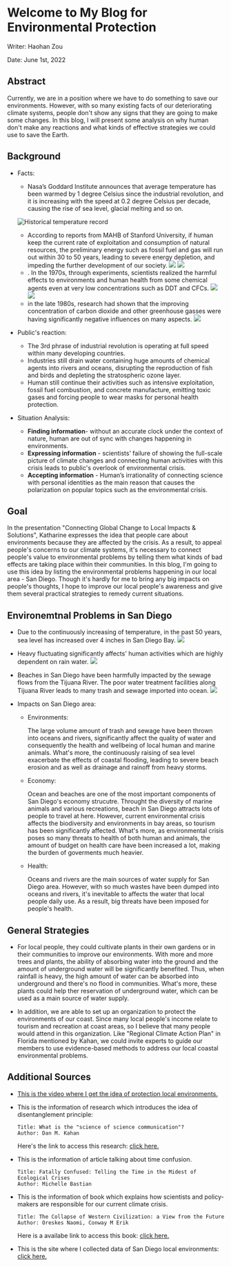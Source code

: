 # Welcome to My Blog for Environmental Protection

Writer: Haohan Zou

Date: June 1st, 2022

## Abstract
 
Currently, we are in a position where we have to do something to save our environments. However, with so many existing facts of our deteriorating climate systems, people don't show any signs that they are going to make some changes. In this blog, I will present some analysis on why human don't make any reactions and what kinds of effective strategies we could use to save the Earth.

## Background
* Facts:
    * Nasa’s Goddard Institute announces that average temperature has been warmed by 1 degree Celsius since the industrial revolution, and it is increasing with the speed at 0.2 degree Celsius per decade, causing the rise of sea level, glacial melting and so on.

        
    ![Historical temperature record](https://www.climate.gov/sites/default/files/styles/full_width_620_original_image/public/2021-07/ClimateDashboard_1400px_20210420_global-surface-temperature-graph_0.jpg?itok=PB_iJiik)
    * According to reports from MAHB of Stanford University, if human keep the current rate of exploitation and consumption of natural resources, the preliminary energy such as fossil fuel and gas will run out within 30 to 50 years, leading to severe energy depletion, and impeding the further development of our society.
    ![](Consumption.png)
    ![](data.png)
    * . In the 1970s, through experiments, scientists realized the harmful effects to environments and human health from some chemical agents even at very low concentrations such as DDT and CFCs. 
    ![](DDT-data-1.png)
    ![](DDT-data-2.png)
    * in the late 1980s, research had shown that the improving concentration of carbon dioxide and other greenhouse gasses were having significantly negative influences on many aspects.
     ![](https://www.treehugger.com/thmb/Dau3-rnwYwf6RoNuAfjgftWDE-M=/768x0/filters:no_upscale():max_bytes(150000):strip_icc():format(webp)/polar-bear--repulse-bay--nunavut--canada-599854185-8b4910efbb1a4a56b8f2ef01941d4baf.jpg)

* Public's reaction:
    * The 3rd phrase of industrial revolution is operating at full speed within many developing countries. 
    * Industries still drain water containing huge amounts of chemical agents into rivers and oceans, disrupting the reproduction of fish and birds and depleting the stratospheric ozone layer. 
    * Human still continue their activities such as intensive exploitation, fossil fuel combustion, and concrete manufacture, emitting toxic gases and forcing people to wear masks for personal health protection. 
   

* Situation Analysis:

    * **Finding information**- without an accurate clock under the context of nature, human are out of sync with changes happening in environments.
    * **Expressing information** - scientists’ failure of showing the full-scale picture of climate changes and connecting human activities with this crisis leads to public's overlook of environmental crisis.
    * **Accepting information** - Human’s irrationality of connecting science with personal identities as the main reason that causes the polarization on popular topics such as the environmental crisis.


  

## Goal
In the presentation "Connecting Global Change to Local Impacts & Solutions", Katharine expresses the idea that people care about environments because they are affected by the crisis. As a result, to appeal people's concerns to our climate systems, it's necessary to connect people's value to environmental problems by telling them what kinds of bad effects are taking place within their communities. In this blog, I'm going to use this idea by listing the environmental problems happening in our local area - San Diego. Though it's hardly for me to bring any big impacts on people's thoughts, I hope to improve our local people's awareness and give them several practical strategies to remedy current situations.


## Environemtnal Problems in San Diego

* Due to the continuously increasing of temperature, in the past 50 years, sea level has increased over 4 inches in San Diego Bay.
![](in-the-past-50-years-sea.png)

* Heavy fluctuating significantly affects' human activities which are highly dependent on rain water.
![](decreased-rainfall-in-20.png)

* Beaches in San Diego have been harmfully impacted by the sewage flows from the Tijuana River. The poor water treatment facilities along Tijuana River leads to many trash and sewage imported into ocean.
![](san-diego-county-beaches.png)

* Impacts on San Diego area:
    * Environments: 
        
        The large volume amount of trash and sewage have been thrown into oceans and rivers, significantly affect the quality of water and consequently the health and wellbeing of local human and marine animals. What's more, the continuously raising of sea level exacerbate the effects of coastal flooding, leading to severe beach erosion and as well as drainage and rainoff from heavy storms. 

    * Economy:

        Ocean and beaches are one of the most important components of San Diego's economy strucutre. Throught the diversity of marine animals and various recreations, beach in San Diego attracts lots of people to travel at here. However, current environmental crisis affects the biodiversity and environments in bay areas, so tourism has been significantly affected. What's more, as environmental crisis poses so many threats to health of both human and animals, the amount of budget on health care have been increased a lot, making the burden of goverments much heavier.

    * Health:

        Oceans and rivers are the main sources of water supply for San Diego area. However, with so much wastes have been dumped into oceans and rivers, it's inevitable to affects the water that local people daily use. As a result, big threats have been imposed for people's health.

## General Strategies

* For local people, they could cultivate plants in their own gardens or in their communities to improve our environments. With more and more trees and plants, the ability of absorbing water into the ground and the amount of underground water will be significantly benefited. Thus, when rainfall is heavy, the high amount of water can be absorbed into underground and there's no flood in communities. What's more, these plants could help ther reservation of underground water, which can be used as a main source of water supply.

* In addition, we are able to set up an organization to protect the environments of our coast. Since many local people's income relate to tourism and recreation at coast areas, so I believe that many people would attend in this organization. Like "Regional Climate Action Plan" in Florida mentioned by Kahan, we could invite experts to guide our members to use evidence-based methods to address our local coastal environmental problems.


## Additional Sources
* [This is the video where I get the idea of protection local environments.](https://www.youtube.com/watch?v=FHkZ7aOE3hQ)

*  This is the information of research which introduces the idea of disentanglement principle:
    ```
    Title: What is the "science of science communication"?
    Author: Dan M. Kahan
    ```
    Here's the link to access this research: [click here.](https://haohanzou.github.io/syn1-project-3/Article-disentanglement-principle) 
*  This is the information of article talking about time confusion.
    ```
    Title: Fatally Confused: Telling the Time in the Midest of Ecological Crises
    Author: Michelle Bastian
    ```

* This is the information of book which explains how scientists and policy-makers are responsible for our current climate crisis.
    ```
    Title: The Collapse of Western Civilization: a View from the Future
    Author: Oreskes Naomi, Conway M Erik
    ```

    Here is a availabe link to access this book: [click here.](https://search-library.ucsd.edu/discovery/fulldisplay?context=L&vid=01UCS_SDI:UCSD&search_scope=ArticlesBooksEtc&tab=ArticleBooksEtc&docid=alma991023411578806535)


* This is the site where I collected data of San Diego local environments: [click here.](https://www.sandiego.edu/soles/hub-nonprofit/initiatives/dashboard/water-quality.php)










